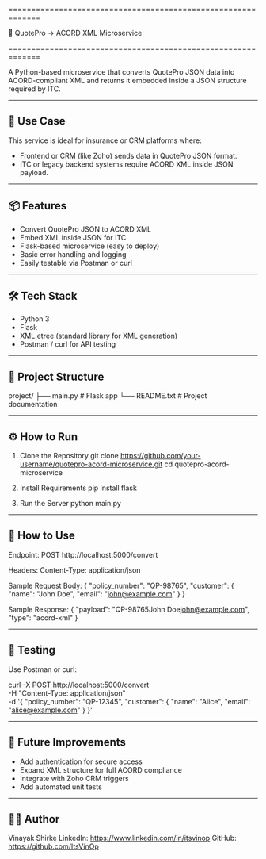 =============================================================

🚀 QuotePro → ACORD XML Microservice

=============================================================

A Python-based microservice that converts QuotePro JSON data into 
ACORD-compliant XML and returns it embedded inside a JSON structure 
required by ITC.

-------------------------------------------------------------
🧠 Use Case
-------------------------------------------------------------
This service is ideal for insurance or CRM platforms where:
- Frontend or CRM (like Zoho) sends data in QuotePro JSON format.
- ITC or legacy backend systems require ACORD XML inside JSON payload.

-------------------------------------------------------------
📦 Features
-------------------------------------------------------------
- Convert QuotePro JSON to ACORD XML
- Embed XML inside JSON for ITC
- Flask-based microservice (easy to deploy)
- Basic error handling and logging
- Easily testable via Postman or curl

-------------------------------------------------------------
🛠️ Tech Stack
-------------------------------------------------------------
- Python 3
- Flask
- XML.etree (standard library for XML generation)
- Postman / curl for API testing

-------------------------------------------------------------
📂 Project Structure
-------------------------------------------------------------
project/
├── main.py         # Flask app
└── README.txt      # Project documentation

-------------------------------------------------------------
⚙️ How to Run
-------------------------------------------------------------
1. Clone the Repository
   git clone https://github.com/your-username/quotepro-acord-microservice.git
   cd quotepro-acord-microservice

2. Install Requirements
   pip install flask

3. Run the Server
   python main.py

-------------------------------------------------------------
📮 How to Use
-------------------------------------------------------------
Endpoint:
  POST http://localhost:5000/convert

Headers:
  Content-Type: application/json

Sample Request Body:
{
  "policy_number": "QP-98765",
  "customer": {
    "name": "John Doe",
    "email": "john@example.com"
  }
}

Sample Response:
{
  "payload": "<ACORD><Insurance><PolicyNumber>QP-98765</PolicyNumber><CustomerName>John Doe</CustomerName><CustomerEmail>john@example.com</CustomerEmail></Insurance></ACORD>",
  "type": "acord-xml"
}

-------------------------------------------------------------
🧪 Testing
-------------------------------------------------------------
Use Postman or curl:

curl -X POST http://localhost:5000/convert \
  -H "Content-Type: application/json" \
  -d '{
    "policy_number": "QP-12345",
    "customer": {
      "name": "Alice",
      "email": "alice@example.com"
    }
  }'

-------------------------------------------------------------
📌 Future Improvements
-------------------------------------------------------------
- Add authentication for secure access
- Expand XML structure for full ACORD compliance
- Integrate with Zoho CRM triggers
- Add automated unit tests

-------------------------------------------------------------
👨‍💻 Author
-------------------------------------------------------------
Vinayak Shirke
LinkedIn: https://www.linkedin.com/in/itsvinop
GitHub: https://github.com/ItsVinOp
